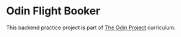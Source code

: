# Odin Flight Booker

This backend practice project is part of [The Odin Project](https://www.theodinproject.com/lessons/ruby-on-rails-flight-booker) curriculum.
